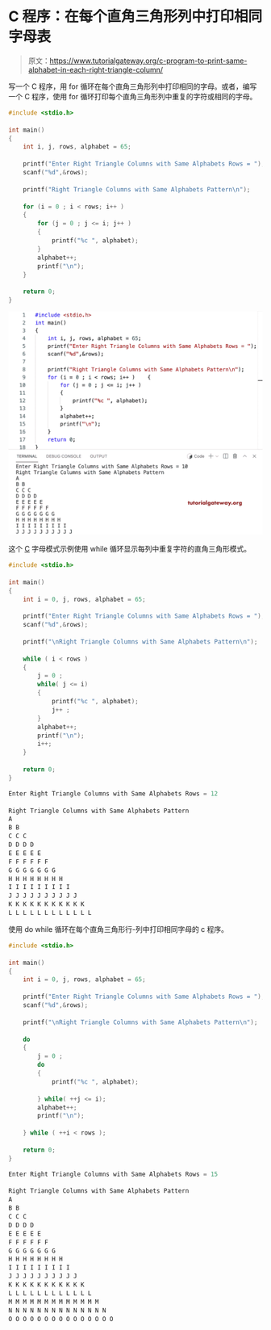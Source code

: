 # C 程序：在每个直角三角形列中打印相同字母表

> 原文：<https://www.tutorialgateway.org/c-program-to-print-same-alphabet-in-each-right-triangle-column/>

写一个 C 程序，用 for 循环在每个直角三角形列中打印相同的字母。或者，编写一个 C 程序，使用 for 循环打印每个直角三角形列中重复的字符或相同的字母。

```c
#include <stdio.h>

int main()
{
    int i, j, rows, alphabet = 65;

    printf("Enter Right Triangle Columns with Same Alphabets Rows = ");
    scanf("%d",&rows);

    printf("Right Triangle Columns with Same Alphabets Pattern\n"); 

	for (i = 0 ; i < rows; i++ ) 
	{
		for (j = 0 ; j <= i; j++ ) 	
		{
			printf("%c ", alphabet);
		}
		alphabet++;
		printf("\n");
	}

    return 0;
}
```

![C Program to Print Same Alphabet in each Right Triangle Column](img/6be034e48a6e7b507bcaf25f07bdcb19.png)

这个 [C](https://www.tutorialgateway.org/c-programming-examples/) 字母模式示例使用 while 循环显示每列中重复字符的直角三角形模式。

```c
#include <stdio.h>

int main()
{
    int i = 0, j, rows, alphabet = 65;

    printf("Enter Right Triangle Columns with Same Alphabets Rows = ");
    scanf("%d",&rows);

    printf("\nRight Triangle Columns with Same Alphabets Pattern\n"); 

	while ( i < rows ) 
	{
		j = 0 ;
		while( j <= i) 	
		{
			printf("%c ", alphabet);
			j++ ;
		}
		alphabet++;
		printf("\n");
		i++;
	}

    return 0;
}
```

```c
Enter Right Triangle Columns with Same Alphabets Rows = 12

Right Triangle Columns with Same Alphabets Pattern
A 
B B 
C C C 
D D D D 
E E E E E 
F F F F F F 
G G G G G G G 
H H H H H H H H 
I I I I I I I I I 
J J J J J J J J J J 
K K K K K K K K K K K 
L L L L L L L L L L L L 
```

使用 do while 循环在每个直角三角形行-列中打印相同字母的 c 程序。

```c
#include <stdio.h>

int main()
{
    int i = 0, j, rows, alphabet = 65;

    printf("Enter Right Triangle Columns with Same Alphabets Rows = ");
    scanf("%d",&rows);

    printf("\nRight Triangle Columns with Same Alphabets Pattern\n"); 

	do 
	{
		j = 0 ;
		do	
		{
			printf("%c ", alphabet);

		} while( ++j <= i);
		alphabet++;
		printf("\n");

	} while ( ++i < rows );

    return 0;
}
```

```c
Enter Right Triangle Columns with Same Alphabets Rows = 15

Right Triangle Columns with Same Alphabets Pattern
A 
B B 
C C C 
D D D D 
E E E E E 
F F F F F F 
G G G G G G G 
H H H H H H H H 
I I I I I I I I I 
J J J J J J J J J J 
K K K K K K K K K K K 
L L L L L L L L L L L L 
M M M M M M M M M M M M M 
N N N N N N N N N N N N N N 
O O O O O O O O O O O O O O O 
```